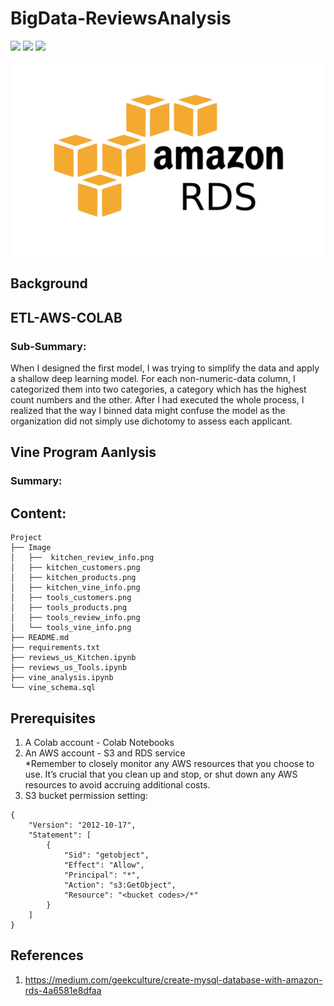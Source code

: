 # BigData-ReviewsAnalysis


![](https://img.shields.io/badge/findspark-2.0.1-informational?style=plastic&logo=appveyor)
![](https://img.shields.io/badge/pyspark-3.3.1-informational?style=plastic&logo=appveyor)
![](https://img.shields.io/badge/pandas-1.3.5-informational?style=plastic&logo=appveyor)

![alt text](https://github.com/LynHJ/BigData-ReviewsAnalysis/blob/95b91399d931b3c957a2ad694423f738fbb768e8/Image/AWS_RDS.webp)


## Background



## ETL-AWS-COLAB
  

### Sub-Summary:

When I designed the first model, I was trying to simplify the data and apply a shallow deep learning model. For each non-numeric-data column, I categorized them into two categories, a category which has the highest count numbers and the other. After I had executed the whole process, I realized that the way I binned data might confuse the model as the organization did not simply use dichotomy to assess each applicant. 


## Vine Program Aanlysis


### Summary:



## Content:
```
Project
├── Image
│   ├──  kitchen_review_info.png
│   ├── kitchen_customers.png
│   ├── kitchen_products.png
│   ├── kitchen_vine_info.png
│   ├── tools_customers.png
│   ├── tools_products.png
│   ├── tools_review_info.png
│   └── tools_vine_info.png
├── README.md
├── requirements.txt
├── reviews_us_Kitchen.ipynb
├── reviews_us_Tools.ipynb
├── vine_analysis.ipynb
└── vine_schema.sql
```

## Prerequisites

1. A Colab account - Colab Notebooks  
2. An AWS account - S3 and RDS service  
*Remember to closely monitor any AWS resources that you choose to use. It’s crucial that you clean up and stop, or shut down any AWS resources to avoid accruing additional costs.  
3. S3 bucket permission setting:  
```
{
    "Version": "2012-10-17",  
    "Statement": [  
        {  
            "Sid": "getobject",  
            "Effect": "Allow",  
            "Principal": "*",  
            "Action": "s3:GetObject",  
            "Resource": "<bucket codes>/*"  
        }
    ]
}
```

## References
1. https://medium.com/geekculture/create-mysql-database-with-amazon-rds-4a6581e8dfaa














